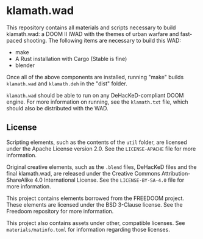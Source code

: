 # klamath.wad

This repository contains all materials and scripts necessary to build klamath.wad: a DOOM II IWAD with the themes of
urban warfare and fast-paced shooting. The following items are necessary to build this WAD:

* make
* A Rust installation with Cargo (Stable is fine)
* blender

Once all of the above components are installed, running "make" builds `klamath.wad` and `klamath.deh` in the "dist" 
folder.

`klamath.wad` should be able to run on any DeHacKeD-compliant DOOM engine. For more information on running, see the
`klamath.txt` file, which should also be distributed with the WAD.

## License

Scripting elements, such as the contents of the `util` folder, are licensed under the Apache License version 2.0. See
the `LICENSE-APACHE` file for more information.

Original creative elements, such as the `.blend` files, DeHacKeD files and the final klamath.wad, are released under 
the Creative Commons Attribution-ShareAlike 4.0 International License. See the `LICENSE-BY-SA-4.0` file for more 
information.

This project contains elements borrowed from the FREEDOOM project. These elements are licensed under the BSD 3-Clause
license. See the Freedoom repository for more information.

This project also contains assets under other, compatible licenses. See `materials/matinfo.toml` for information
regarding those licenses.
